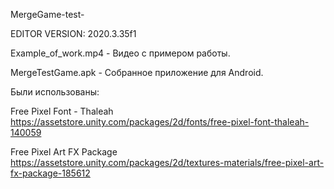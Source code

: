 MergeGame-test-

EDITOR VERSION: 2020.3.35f1

Example_of_work.mp4 - Видео с примером работы.

MergeTestGame.apk - Собранное приложение для Android.

Были использованы:

Free Pixel Font - Thaleah https://assetstore.unity.com/packages/2d/fonts/free-pixel-font-thaleah-140059

Free Pixel Art FX Package https://assetstore.unity.com/packages/2d/textures-materials/free-pixel-art-fx-package-185612
